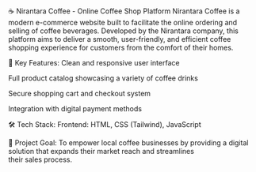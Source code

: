 ☕ Nirantara Coffee - Online Coffee Shop Platform
Nirantara Coffee is a modern e-commerce website built to facilitate the online ordering and selling of coffee beverages. Developed by the Nirantara company, this platform aims to deliver a smooth, user-friendly, and efficient coffee shopping experience for customers from the comfort of their homes.

🚀 Key Features:
Clean and responsive user interface

Full product catalog showcasing a variety of coffee drinks

Secure shopping cart and checkout system

Integration with digital payment methods

🛠 Tech Stack:
Frontend: HTML, CSS (Tailwind), JavaScript


🌱 Project Goal:
To empower local coffee businesses by providing a digital solution that expands their market reach and streamlines their sales process.
